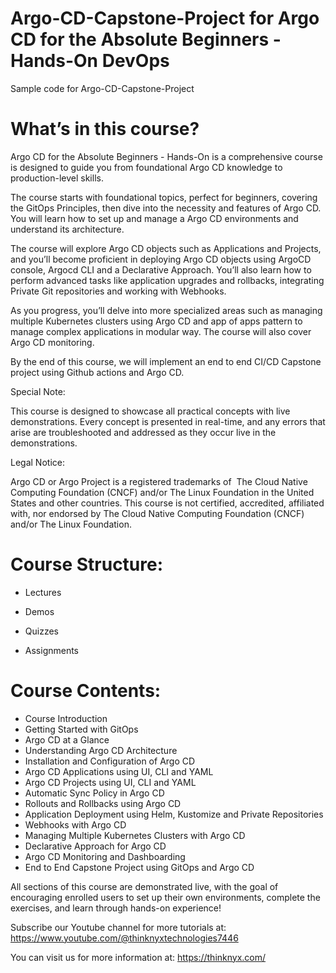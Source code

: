 # Argo-CD-Capstone-Project for Argo CD for the Absolute Beginners - Hands-On DevOps

Sample code for Argo-CD-Capstone-Project

# What’s in this course?

Argo CD for the Absolute Beginners - Hands-On is a comprehensive course is designed to guide you from foundational Argo CD knowledge to production-level skills.

The course starts with foundational topics, perfect for beginners, covering the GitOps Principles, then dive into the necessity and features of Argo CD. You will learn how to set up and manage a Argo CD environments and understand its architecture.

The course will explore Argo CD objects such as Applications and Projects, and you’ll become proficient in deploying Argo CD objects using ArgoCD console, Argocd CLI and a Declarative Approach. You’ll also learn how to perform advanced tasks like application upgrades and rollbacks, integrating Private Git repositories and working with Webhooks.

As you progress, you’ll delve into more specialized areas such as managing multiple Kubernetes clusters using Argo CD and app of apps pattern to manage complex applications in modular way. The course will also cover Argo CD monitoring.

By the end of this course, we will implement an end to end CI/CD Capstone project using Github actions and Argo CD.

Special Note: 

This course is designed to showcase all practical concepts with live demonstrations. Every concept is presented in real-time, and any errors that arise are troubleshooted and addressed as they occur live in the demonstrations.

Legal Notice:

Argo CD or Argo Project is a registered trademarks of  The Cloud Native Computing Foundation (CNCF) and/or The Linux Foundation in the United States and other countries. This course is not certified, accredited, affiliated with, nor endorsed by The Cloud Native Computing Foundation (CNCF) and/or The Linux Foundation.

# Course Structure:

- Lectures

- Demos

- Quizzes

- Assignments

# Course Contents:

- Course Introduction
- Getting Started with GitOps
- Argo CD at a Glance
- Understanding Argo CD Architecture
- Installation and Configuration of Argo CD
- Argo CD Applications using UI, CLI and YAML
- Argo CD Projects using UI, CLI and YAML
- Automatic Sync Policy in Argo CD
- Rollouts and Rollbacks using Argo CD
- Application Deployment using Helm, Kustomize and Private Repositories
- Webhooks with Argo CD
- Managing Multiple Kubernetes Clusters with Argo CD
- Declarative Approach for Argo CD
- Argo CD Monitoring and Dashboarding
- End to End Capstone Project using GitOps and Argo CD

All sections of this course are demonstrated live, with the goal of encouraging enrolled users to set up their own environments, complete the exercises, and learn through hands-on experience!

Subscribe our Youtube channel for more tutorials at: https://www.youtube.com/@thinknyxtechnologies7446 

You can visit us for more information at: https://thinknyx.com/
